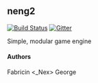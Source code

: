 ## neng2
[![Build Status](https://travis-ci.com/Neonic-Xenofear/neng2.svg?token=kx2yGWpGwbG13qHfVjRX&branch=master)](https://travis-ci.com/Neonic-Xenofear/neng2) [![Gitter](https://badges.gitter.im/neonic_engine2/community.svg)](https://gitter.im/neonic_engine2/community?utm_source=badge&utm_medium=badge&utm_campaign=pr-badge)

Simple, modular game engine

#### Authors
  Fabricin <_Nex> George
